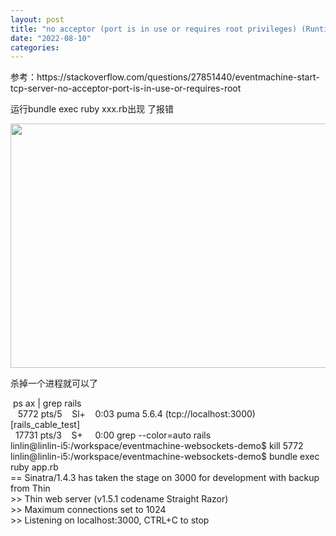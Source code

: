 ```yaml
---
layout: post
title: "no acceptor (port is in use or requires root privileges) (RuntimeError)"
date: "2022-08-10"
categories: 
---
```

<p>参考：https://stackoverflow.com/questions/27851440/eventmachine-start-tcp-server-no-acceptor-port-is-in-use-or-requires-root</p>
<p>运行bundle exec ruby xxx.rb出现 了报错</p>
<p><img height="391" src="/uploads/ckeditor/pictures/180/image-20220810094040-2.png" width="1907" /></p>
<p>杀掉一个进程就可以了</p>
<p>&nbsp;ps ax | grep rails<br />
&nbsp;&nbsp; 5772 pts/5&nbsp;&nbsp;&nbsp; Sl+&nbsp;&nbsp;&nbsp; 0:03 puma 5.6.4 (tcp://localhost:3000) [rails_cable_test]<br />
&nbsp; 17731 pts/3&nbsp;&nbsp;&nbsp; S+&nbsp;&nbsp;&nbsp;&nbsp; 0:00 grep --color=auto rails<br />
linlin@linlin-i5:/workspace/eventmachine-websockets-demo$ kill 5772<br />
linlin@linlin-i5:/workspace/eventmachine-websockets-demo$ bundle exec ruby app.rb<br />
== Sinatra/1.4.3 has taken the stage on 3000 for development with backup from Thin<br />
&gt;&gt; Thin web server (v1.5.1 codename Straight Razor)<br />
&gt;&gt; Maximum connections set to 1024<br />
&gt;&gt; Listening on localhost:3000, CTRL+C to stop</p>
